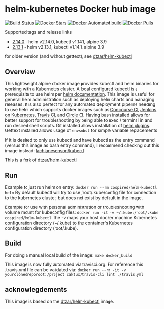 # helm-kubernetes Docker hub image

[![Build Status](https://travis-ci.com/cospired/helm-kubectl.svg?branch=master)](https://travis-ci.com/cospired/helm-kubectl)
[![Docker Stars](https://img.shields.io/docker/stars/cospired/helm-kubectl.svg?style=flat)](https://hub.docker.com/r/cospired/helm-kubectl/)
[![Docker Automated build](https://img.shields.io/docker/automated/cospired/helm-kubectl.svg?style=flat)]()
[![Docker Pulls](https://img.shields.io/docker/pulls/cospired/helm-kubectl.svg)]()

Supported tags and release links

* [2.14.0](https://github.com/cospired/helm-kubectl/releases/tag/2.14.0) - helm v2.14.0, kubectl v1.14.1, alpine 3.9
* [2.13.1](https://github.com/cospired/helm-kubectl/releases/tag/2.13.1) - helm v2.13.1, kubectl v1.14.1, alpine 3.9

for older version (and without gettext), see [dtzar/helm-kubectl](https://github.com/dtzar/helm-kubectl)

## Overview

This lightweight alpine docker image provides kubectl and helm binaries for working with a Kubernetes cluster.  A local configured kubectl is a prerequisite to use helm per [helm documentation](https://github.com/kubernetes/helm/blob/master/docs/quickstart.md).  This image is useful for general helm administration such as deploying helm charts and managing releases. It is also perfect for any automated deployment pipeline needing to use helm which supports docker images such as [Concourse CI](https://concourse.ci), [Jenkins on Kubernetes](https://kubeapps.com/charts/stable/jenkins), [Travis CI](https://docs.travis-ci.com/user/docker/), and [Circle CI](https://circleci.com/integrations/docker/).  Having bash installed allows for better support for troubleshooting by being able to exec / terminal in and run desired shell scripts.  Git installed allows installation of [helm plugins](https://github.com/kubernetes/helm/blob/master/docs/plugins.md). Gettext installed allows usage of `envsubst` for simple variable replacements

If it is desired to only use kubectl and have kubectl as the entry command (versus this image as bash entry command), I recommend checking out this image instead:
[lachlanevenson/kubectl](https://hub.docker.com/r/lachlanevenson/k8s-kubectl/)

This is a fork of [dtzar/helm-kubectl](https://hub.docker.com/r/dtzar/helm-kubectl/)

## Run

Example to just run helm on entry:
`docker run --rm cospired/helm-kubectl helm`
By default kubectl will try to use /root/.kube/config file for connection to the kubernetes cluster, but does not exist by default in the image.

Example for use with personal administration or troubleshooting with volume mount for kubeconfig files:
`docker run -it -v ~/.kube:/root/.kube cospired/helm-kubectl`
The -v maps your host docker machine Kubernetes configuration directory (~/.kube) to the container's Kubernetes configuration directory (root/.kube).

## Build

For doing a manual local build of the image:
`make docker_build`

This image is now fully automated via travisci.org.
For reference this .travis.yml file can be validated via:
`docker run --rm -it -v yourclonedreporoot:/project caktux/travis-cli lint ./travis.yml`

## acknowlegdements

This image is based on the [dtzar/helm-kubectl](https://github.com/dtzar/helm-kubectl) image.
